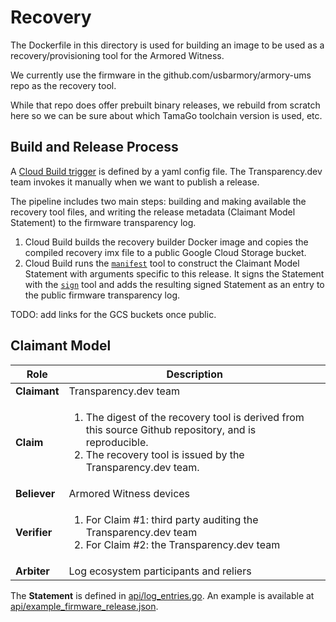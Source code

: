 # Recovery

The Dockerfile in this directory is used for building an image to be used as a
recovery/provisioning tool for the Armored Witness.

We currently use the firmware in the github.com/usbarmory/armory-ums repo as
the recovery tool.

While that repo does offer prebuilt binary releases, we rebuild from scratch
here so we can be sure about which TamaGo toolchain version is used, etc.

## Build and Release Process

A
[Cloud Build trigger](https://cloud.google.com/build/docs/automating-builds/create-manage-triggers)
is defined by a yaml config file. The Transparency.dev team invokes it manually
when we want to publish a release.

The pipeline includes two main steps: building and making available the recovery
tool files, and writing the release metadata (Claimant Model Statement) to the
firmware transparency log.

1.  Cloud Build builds the recovery builder Docker image and copies the compiled
    recovery imx file to a public Google Cloud Storage bucket.
1.  Cloud Build runs the
    [`manifest`](https://github.com/transparency-dev/armored-witness/tree/main/cmd/manifest)
    tool to construct the Claimant Model Statement with arguments specific to
    this release. It signs the Statement with the
    [`sign`](https://github.com/transparency-dev/armored-witness/tree/main/cmd/sign)
    tool and adds the resulting signed Statement as an entry to the public
    firmware transparency log.

TODO: add links for the GCS buckets once public.

## Claimant Model

| Role         | Description |
| -----------  | ----------- |
| **Claimant** | Transparency.dev team |
| **Claim**    | <ol><li>The digest of the recovery tool is derived from this source Github repository, and is reproducible.</li><li>The recovery tool is issued by the Transparency.dev team.</li></ol> |
| **Believer** | Armored Witness devices |
| **Verifier** | <ol><li>For Claim #1: third party auditing the Transparency.dev team</li><li>For Claim #2: the Transparency.dev team</li></ol> |
| **Arbiter**  | Log ecosystem participants and reliers |

The **Statement** is defined in [api/log_entries.go](api/log_entries.go).
An example is available at
[api/example_firmware_release.json](api/example_firmware_release.json).
